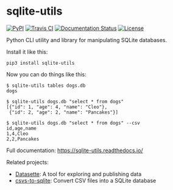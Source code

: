 # sqlite-utils

[![PyPI](https://img.shields.io/pypi/v/sqlite-utils.svg)](https://pypi.org/project/sqlite-utils/)
[![Travis CI](https://travis-ci.com/simonw/sqlite-utils.svg?branch=master)](https://travis-ci.com/simonw/sqlite-utils)
[![Documentation Status](https://readthedocs.org/projects/sqlite-utils/badge/?version=latest)](http://sqlite-utils.readthedocs.io/en/latest/?badge=latest)
[![License](https://img.shields.io/badge/license-Apache%202.0-blue.svg)](https://github.com/simonw/sqlite-utils/blob/master/LICENSE)

Python CLI utility and library for manipulating SQLite databases.

Install it like this:

    pip3 install sqlite-utils

Now you can do things like this:

    $ sqlite-utils tables dogs.db
    dogs

    $ sqlite-utils dogs.db "select * from dogs"
    [{"id": 1, "age": 4, "name": "Cleo"},
     {"id": 2, "age": 2, "name": "Pancakes"}]

    $ sqlite-utils dogs.db "select * from dogs" --csv
    id,age,name
    1,4,Cleo
    2,2,Pancakes

Full documentation: https://sqlite-utils.readthedocs.io/

Related projects:

* [Datasette](https://github.com/simonw/datasette): A tool for exploring and publishing data
* [csvs-to-sqlite](https://github.com/simonw/csvs-to-sqlite): Convert CSV files into a SQLite database
